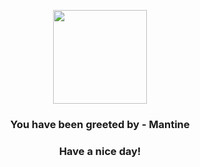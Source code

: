 <p align="center">
            <img src="https://raw.githubusercontent.com/PokeAPI/sprites/master/https://raw.githubusercontent.com/PokeAPI/sprites/master/sprites/pokemon/226.png" width="150" height="150">
          </p>
          <h3 align="center">You have been greeted by - <b>Mantine</b></h3>
          <h3 align="center">Have a nice day!</h3>
        